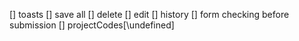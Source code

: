 [] toasts
[] save all
[] delete
[] edit
[] history
[] form checking before submission
[] projectCodes[\undefined]